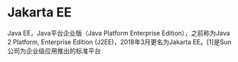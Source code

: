 # Jakarta EE

Java EE，Java平台企业版（Java Platform Enterprise Edition），之前称为Java 2 Platform, Enterprise Edition (J2EE)，2018年3月更名为Jakarta EE。[1]是Sun公司为企业级应用推出的标准平台